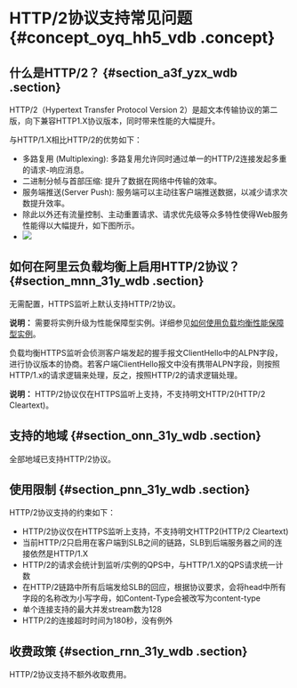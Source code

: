 # HTTP/2协议支持常见问题 {#concept_oyq_hh5_vdb .concept}

## 什么是HTTP/2？ {#section_a3f_yzx_wdb .section}

HTTP/2（Hypertext Transfer Protocol Version 2）是超文本传输协议的第二版，向下兼容HTTP1.X协议版本，同时带来性能的大幅提升。

与HTTP/1.X相比HTTP/2的优势如下：

-   多路复用 \(Multiplexing\): 多路复用允许同时通过单一的HTTP/2连接发起多重的请求-响应消息。
-   二进制分帧与首部压缩: 提升了数据在网络中传输的效率。
-   服务端推送\(Server Push\): 服务端可以主动往客户端推送数据，以减少请求次数提升效率。
-   除此以外还有流量控制、主动重置请求、请求优先级等众多特性使得Web服务性能得以大幅提升，如下图所示。
-   ![](http://static-aliyun-doc.oss-cn-hangzhou.aliyuncs.com/assets/img/4294/15421826003266_zh-CN.png)


## 如何在阿里云负载均衡上启用HTTP/2协议？ {#section_mnn_31y_wdb .section}

无需配置，HTTPS监听上默认支持HTTP/2协议。

**说明：** 需要将实例升级为性能保障型实例。详细参见[如何使用负载均衡性能保障型实例](../../../../intl.zh-CN/扩展阅读/常见问题/如何使用负载均衡性能保障型实例？.md#)。

负载均衡HTTPS监听会侦测客户端发起的握手报文ClientHello中的ALPN字段，进行协议版本的协商。若客户端ClientHello报文中没有携带ALPN字段，则按照HTTP/1.x的请求逻辑来处理，反之，按照HTTP/2的请求逻辑处理。

**说明：** HTTP/2协议仅在HTTPS监听上支持，不支持明文HTTP/2\(HTTP/2 Cleartext\)。

## 支持的地域 {#section_onn_31y_wdb .section}

全部地域已支持HTTP/2协议。

## 使用限制 {#section_pnn_31y_wdb .section}

HTTP/2协议支持的约束如下：

-   HTTP/2协议仅在HTTPS监听上支持，不支持明文HTTP2\(HTTP/2 Cleartext\)
-   当前HTTP/2只启用在客户端到SLB之间的链路，SLB到后端服务器之间的连接依然是HTTP/1.X
-   HTTP/2的请求会统计到监听/实例的QPS中，与HTTP/1.X的QPS请求统一计数
-   在HTTP/2链路中所有后端发给SLB的回应，根据协议要求，会将head中所有字段的名称改为小写字母，如Content-Type会被改写为content-type
-   单个连接支持的最大并发stream数为128
-   HTTP/2的连接超时时间为180秒，没有例外

## 收费政策 {#section_rnn_31y_wdb .section}

HTTP/2协议支持不额外收取费用。

